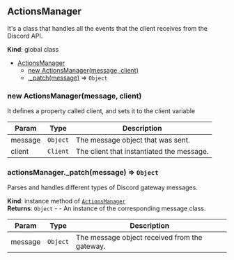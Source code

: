<a name="ActionsManager"></a>

## ActionsManager
It's a class that handles all the events that the client receives from the Discord API.

**Kind**: global class  

* [ActionsManager](#ActionsManager)
    * [new ActionsManager(message, client)](#new_ActionsManager_new)
    * [._patch(message)](#ActionsManager+_patch) ⇒ <code>Object</code>

<a name="new_ActionsManager_new"></a>

### new ActionsManager(message, client)
It defines a property called client, and sets it to the client variable


| Param | Type | Description |
| --- | --- | --- |
| message | <code>Object</code> | The message object that was sent. |
| client | <code>Client</code> | The client that instantiated the message. |

<a name="ActionsManager+_patch"></a>

### actionsManager.\_patch(message) ⇒ <code>Object</code>
Parses and handles different types of Discord gateway messages.

**Kind**: instance method of [<code>ActionsManager</code>](#ActionsManager)  
**Returns**: <code>Object</code> - - An instance of the corresponding message class.  

| Param | Type | Description |
| --- | --- | --- |
| message | <code>Object</code> | The message object received from the gateway. |


